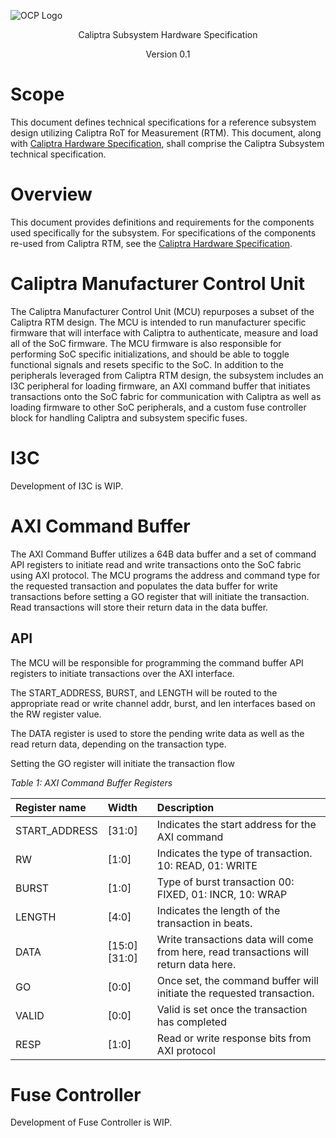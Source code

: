 ![OCP Logo](./images/OCP_logo.png)

<p style="text-align: center;">Caliptra Subsystem Hardware Specification</p>

<p style="text-align: center;">Version 0.1</p>

<div style="page-break-after: always"></div>

# Scope

This document defines technical specifications for a reference subsystem design utilizing Caliptra RoT for Measurement (RTM). This document, along with [Caliptra Hardware Specification](https://github.com/chipsalliance/caliptra-rtl/blob/main/docs/CaliptraHardwareSpecification.md), shall comprise the Caliptra Subsystem technical specification.

# Overview

This document provides definitions and requirements for the components used specifically for the subsystem. For specifications of the components re-used from Caliptra RTM, see the [Caliptra Hardware Specification](https://github.com/chipsalliance/caliptra-rtl/blob/main/docs/CaliptraHardwareSpecification.md).

# Caliptra Manufacturer Control Unit

The Caliptra Manufacturer Control Unit (MCU) repurposes a subset of the Caliptra RTM design. The MCU is intended to run manufacturer specific firmware that will interface with Caliptra to authenticate, measure and load all of the SoC firmware. The MCU firmware is also responsible for performing SoC specific initializations, and should be able to toggle functional signals and resets specific to the SoC.
In addition to the peripherals leveraged from Caliptra RTM design, the subsystem includes an I3C peripheral for loading firmware, an AXI command buffer that initiates transactions onto the SoC fabric for communication with Caliptra as well as loading firmware to other SoC peripherals, and a custom fuse controller block for handling Caliptra and subsystem specific fuses.

# I3C

Development of I3C is WIP.

# AXI Command Buffer

The AXI Command Buffer utilizes a 64B data buffer and a set of command API registers to initiate read and write transactions onto the SoC fabric using AXI protocol. The MCU programs the address and command type for the requested transaction and populates the data buffer for write transactions before setting a GO register that will initiate the transaction. Read transactions will store their return data in the data buffer.

## API

The MCU will be responsible for programming the command buffer API registers to initiate transactions over the AXI interface.

The START_ADDRESS, BURST, and LENGTH will be routed to the appropriate read or write channel addr, burst, and len interfaces based on the RW register value.

The DATA register is used to store the pending write data as well as the read return data, depending on the transaction type.

Setting the GO register will initiate the transaction flow

*Table 1: AXI Command Buffer Registers*

| **Register name** | **Width** | **Description** |
| :--------- | :--------- | :--------- |
| START_ADDRESS | [31:0] | Indicates the start address for the AXI command |
| RW | [1:0] | Indicates the type of transaction. 10: READ, 01: WRITE |
| BURST | [1:0] | Type of burst transaction 00: FIXED, 01: INCR, 10: WRAP |
| LENGTH | [4:0] | Indicates the length of the transaction in beats. |
| DATA | [15:0][31:0] | Write transactions data will come from here, read transactions will return data here. |
| GO | [0:0] | Once set, the command buffer will initiate the requested transaction. |
| VALID | [0:0] | Valid is set once the transaction has completed |
| RESP | [1:0] | Read or write response bits from AXI protocol |

# Fuse Controller

Development of Fuse Controller is WIP.
